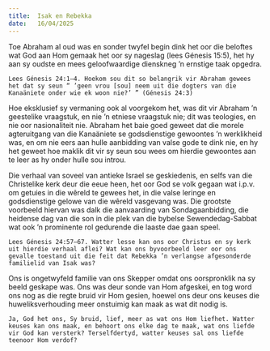 ```yaml
---
title:  Isak en Rebekka
date:   16/04/2025
---
```


Toe Abraham al oud was en sonder twyfel begin dink het oor die beloftes wat God aan Hom gemaak het oor sy nageslag (lees Génesis 15:5), het hy aan sy oudste en mees geloofwaardige dienskneg ’n ernstige taak opgedra.

`Lees Génesis 24:1–4. Hoekom sou dit so belangrik vir Abraham gewees het dat sy seun “ ’geen vrou [sou] neem uit die dogters van die Kanaäniete onder wie ek woon nie?’ ” (Génesis 24:3)`

Hoe eksklusief sy vermaning ook al voorgekom het, was dit vir Abraham ’n geestelike vraagstuk, en nie ’n etniese vraagstuk nie; dit was teologies, en nie oor nasionaliteit nie. Abraham het baie goed geweet dat die morele agteruitgang van die Kanaäniete se godsdienstige gewoontes ’n werklikheid was, en om nie eers aan hulle aanbidding van valse gode te dink nie, en hy het geweet hoe maklik dit vir sy seun sou wees om hierdie gewoontes aan te leer as hy onder hulle sou introu.

Die verhaal van soveel van antieke Israel se geskiedenis, en selfs van die Christelike kerk deur die eeue heen, het oor God se volk gegaan wat i.p.v. om getuies in die wêreld te gewees het, in die valse leringe en godsdienstige gelowe van die wêreld vasgevang was. Die grootste voorbeeld hiervan was dalk die aanvaarding van Sondagaanbidding, die heidense dag van die son in die plek van die bybelse Sewendedag-Sabbat wat ook ’n prominente rol gedurende die laaste dae gaan speel.

`Lees Génesis 24:57–67. Watter lesse kan ons oor Christus en sy kerk uit hierdie verhaal aflei? Wat kan ons byvoorbeeld leer oor ons gevalle toestand uit die feit dat Rebekka ’n verlangse afgesonderde familielid van Isak was?`

Ons is ongetwyfeld familie van ons Skepper omdat ons oorspronklik na sy beeld geskape was. Ons was deur sonde van Hom afgeskei, en tog word ons nog as die regte bruid vir Hom gesien, hoewel ons deur ons keuses die huweliksverhouding meer onstuimig kan maak as wat dit nodig is.

`Ja, God het ons, Sy bruid, lief, meer as wat ons Hom liefhet. Watter keuses kan ons maak, en behoort ons elke dag te maak, wat ons liefde vir God kan versterk? Terselfdertyd, watter keuses sal ons liefde teenoor Hom verdof?`